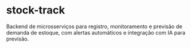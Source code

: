 # stock-track
Backend de microsserviços para registro, monitoramento e previsão de demanda de estoque, com alertas automáticos e integração com IA para previsão.
